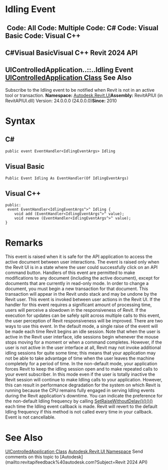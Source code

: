 # Idling Event

﻿
 Code: All Code: Multiple Code: C# Code: Visual Basic Code: Visual C++   
---  
C#Visual BasicVisual C++
Revit 2024 API  
---  
UIControlledApplication..::..Idling Event  
[UIControlledApplication Class](4638c568-a118-1d57-ceed-a57595202644.md "UIControlledApplication Class") See Also  
---  
Subscribe to the Idling event to be notified when Revit is not in an active tool or transaction. 
**Namespace:** [Autodesk.Revit.UI](e86fd90a-8957-02a6-da7f-ced248966e3e.md "Autodesk.Revit.UI Namespace")**Assembly:** RevitAPIUI (in RevitAPIUI.dll) Version: 24.0.0.0 (24.0.0.0)**Since:** 2010 
# Syntax
C#  
---  
```text
public event EventHandler<IdlingEventArgs> Idling
```
  
Visual Basic  
---  
```text
Public Event Idling As EventHandler(Of IdlingEventArgs)
```
  
Visual C++  
---  
```text
public:
 event EventHandler<IdlingEventArgs^>^ Idling {
	void add (EventHandler<IdlingEventArgs^>^ value);
	void remove (EventHandler<IdlingEventArgs^>^ value);
}
```
  
# Remarks
This event is raised when it is safe for the API application to access the active document between user interactions. The event is raised only when the Revit UI is in a state where the user could successfully click on an API command button.
Handlers of this event are permitted to make modifications to any document (including the active document), except for documents that are currently in read-only mode. 
In order to change a document, you must begin a new transaction for that document. This transaction will appear in the Revit undo stack and may be undone by the Revit user.
This event is invoked between user actions in the Revit UI. If the handler for this event requires a significant amount of processing time, users will perceive a slowdown in the responsiveness of Revit. If the execution for updates can be safely split across multiple calls to this event, the user perception of Revit responsiveness will be improved. 
There are two ways to use this event. In the default mode, a single raise of the event will be made each time Revit begins an idle session. Note that when the user is active in the Revit user interface, idle sessions begin whenever the mouse stops moving for a moment or when a command completes. However, if the user is not active in the user interface at all, Revit may not invoke additional idling sessions for quite some time; this means that your application may not be able to take advantage of time when the user leaves the machine completely for a period of time. 
In the non-default mode, your application forces Revit to keep the idling session open and to make repeated calls to your event subscriber. In this mode even if the user is totally inactive the Revit session will continue to make Idling calls to your application. However, this can result in performance degradation for the system on which Revit is running because the CPU remains fully engaged in serving Idling events during the Revit application's downtime.
You can indicate the preference for the non-default Idling frequency by calling [SetRaiseWithoutDelay()()()()](6ead2453-9221-9044-0d93-84cc7db00b0d.md "SetRaiseWithoutDelay Method") each time the Idling event callback is made. Revit will revert to the default Idling frequency if this method is not called every time in your callback.
Event is not cancellable. 
# See Also
[UIControlledApplication Class](4638c568-a118-1d57-ceed-a57595202644.md "UIControlledApplication Class")
[Autodesk.Revit.UI Namespace](e86fd90a-8957-02a6-da7f-ced248966e3e.md "Autodesk.Revit.UI Namespace")
Send comments on this topic to [Autodesk](mailto:revitapifeedback%40autodesk.com?Subject=Revit 2024 API)